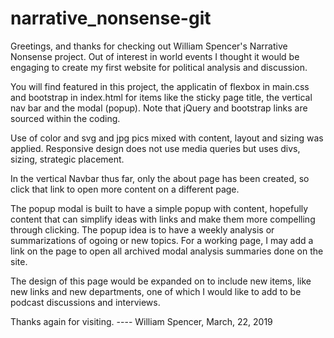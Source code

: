 # narrative_nonsense-git

Greetings, and thanks for checking out William Spencer's
Narrative Nonsense project.  Out of interest in world events I 
thought it would be engaging to create my first website for 
political analysis and discussion.  

You will find featured in this project, the applicatin of flexbox in
main.css and bootstrap in index.html for items like the sticky page title, 
the vertical nav bar and the modal (popup).  Note that jQuery and bootstrap
links are sourced within the coding.  

Use of color and svg and jpg pics mixed with content, layout and sizing
was applied. Responsive design does not use media queries but uses divs, 
sizing, strategic placement.  

In the vertical Navbar thus far, only the about page has been created, so
click that link to open more content on a different page.

The popup modal is built to have a simple popup with content, hopefully content
that can simplify ideas with links and make them more compelling through clicking.
The popup idea is to have a weekly analysis or summarizations of ogoing or new 
topics.  For a working page, I may add a link
on the page to open all archived modal analysis summaries done on the site. 

The design of this page would be expanded on to include new items, like 
new links and new departments, one of which I would like to add to
be podcast discussions and interviews.  

Thanks again for visiting.  ---- William Spencer, March, 22, 2019
